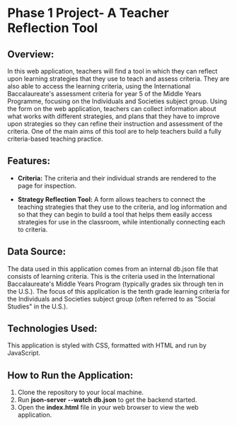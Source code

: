 # Phase 1 Project- A Teacher Reflection Tool

## Overview:
In this web application, teachers will find a tool in which they can reflect upon learning strategies that they use to teach and assess criteria. They are also able to access the learning criteria, using the International Baccalaureate's assessment criteria for year 5 of the Middle Years Programme, focusing on the Individuals and Societies subject group. Using the form on the web application, teachers can collect information about what works with different strategies, and plans that they have to improve upon strategies so they can refine their instruction and assessment of the criteria. One of the main aims of this tool are to help teachers build a fully criteria-based teaching practice.

## Features:
- **Criteria:** The criteria and their individual strands are rendered to the page for inspection.

- **Strategy Reflection Tool:** A form allows teachers to connect the teaching strategies that they use to the criteria, and log information and so that they can begin to build a tool that helps them easily access strategies for use in the classroom, while intentionally connecting each to criteria.


## Data Source:
The data used in this application comes from an internal db.json file that consists of learning criteria. This is the criteria used in the International Baccalaureate's Middle Years Program (typically grades six through ten in the U.S.). The focus of this application is the tenth grade learning criteria for the Individuals and Societies subject group (often referred to as "Social Studies" in the U.S.).

## Technologies Used:
This application is styled with CSS, formatted with HTML and run by JavaScript.

## How to Run the Application:
1. Clone the repository to your local machine.
2. Run **json-server --watch db.json** to get the backend started.
3. Open the **index.html** file in your web browser to view the web application.